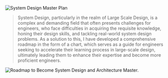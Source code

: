 <img alt="System Design Master Plan" src="./img/banner.svg">

> System Design, particularly in the realm of Large Scale Design, is a complex and demanding field that often presents challenges for engineers, who face difficulties in acquiring the requisite knowledge, honing their design skills, and tackling real-world system design problems. As a solution to this, I have developed a comprehensive roadmap in the form of a chart, which serves as a guide for engineers seeking to accelerate their learning process in large-scale design, ultimately leading them to enhance their expertise and become more proficient engineers.

<!-- ![System Design Roadmap](./img/roadmap.png) -->
<img alt="Roadmap to Become System Design and Architecture Master." src="./img/roadmap-new.svg">